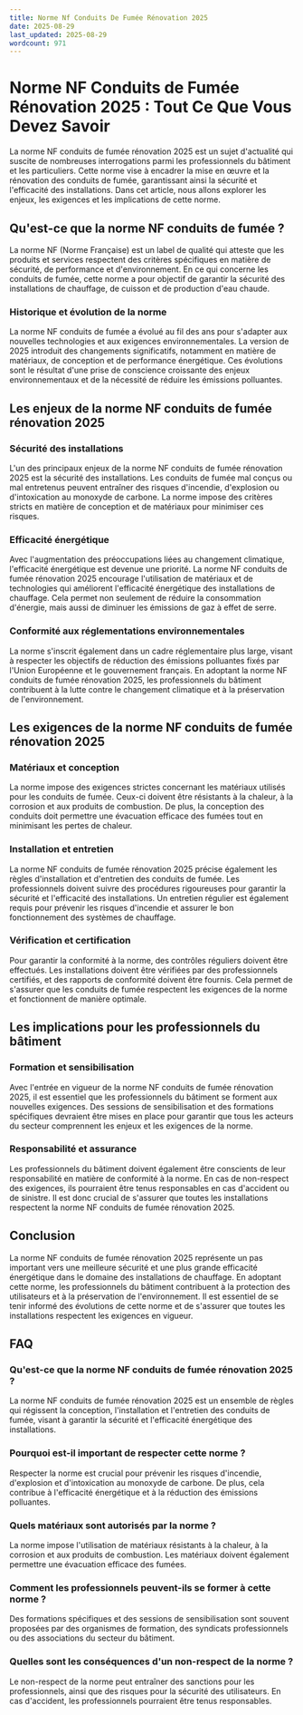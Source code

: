 ```yaml
---
title: Norme Nf Conduits De Fumée Rénovation 2025
date: 2025-08-29
last_updated: 2025-08-29
wordcount: 971
---
```


# Norme NF Conduits de Fumée Rénovation 2025 : Tout Ce Que Vous Devez Savoir

La norme NF conduits de fumée rénovation 2025 est un sujet d'actualité qui suscite de nombreuses interrogations parmi les professionnels du bâtiment et les particuliers. Cette norme vise à encadrer la mise en œuvre et la rénovation des conduits de fumée, garantissant ainsi la sécurité et l'efficacité des installations. Dans cet article, nous allons explorer les enjeux, les exigences et les implications de cette norme.

## Qu'est-ce que la norme NF conduits de fumée ?

La norme NF (Norme Française) est un label de qualité qui atteste que les produits et services respectent des critères spécifiques en matière de sécurité, de performance et d'environnement. En ce qui concerne les conduits de fumée, cette norme a pour objectif de garantir la sécurité des installations de chauffage, de cuisson et de production d'eau chaude.

### Historique et évolution de la norme

La norme NF conduits de fumée a évolué au fil des ans pour s'adapter aux nouvelles technologies et aux exigences environnementales. La version de 2025 introduit des changements significatifs, notamment en matière de matériaux, de conception et de performance énergétique. Ces évolutions sont le résultat d'une prise de conscience croissante des enjeux environnementaux et de la nécessité de réduire les émissions polluantes.

## Les enjeux de la norme NF conduits de fumée rénovation 2025

### Sécurité des installations

L'un des principaux enjeux de la norme NF conduits de fumée rénovation 2025 est la sécurité des installations. Les conduits de fumée mal conçus ou mal entretenus peuvent entraîner des risques d'incendie, d'explosion ou d'intoxication au monoxyde de carbone. La norme impose des critères stricts en matière de conception et de matériaux pour minimiser ces risques.

### Efficacité énergétique

Avec l'augmentation des préoccupations liées au changement climatique, l'efficacité énergétique est devenue une priorité. La norme NF conduits de fumée rénovation 2025 encourage l'utilisation de matériaux et de technologies qui améliorent l'efficacité énergétique des installations de chauffage. Cela permet non seulement de réduire la consommation d'énergie, mais aussi de diminuer les émissions de gaz à effet de serre.

### Conformité aux réglementations environnementales

La norme s'inscrit également dans un cadre réglementaire plus large, visant à respecter les objectifs de réduction des émissions polluantes fixés par l'Union Européenne et le gouvernement français. En adoptant la norme NF conduits de fumée rénovation 2025, les professionnels du bâtiment contribuent à la lutte contre le changement climatique et à la préservation de l'environnement.

## Les exigences de la norme NF conduits de fumée rénovation 2025

### Matériaux et conception

La norme impose des exigences strictes concernant les matériaux utilisés pour les conduits de fumée. Ceux-ci doivent être résistants à la chaleur, à la corrosion et aux produits de combustion. De plus, la conception des conduits doit permettre une évacuation efficace des fumées tout en minimisant les pertes de chaleur.

### Installation et entretien

La norme NF conduits de fumée rénovation 2025 précise également les règles d'installation et d'entretien des conduits de fumée. Les professionnels doivent suivre des procédures rigoureuses pour garantir la sécurité et l'efficacité des installations. Un entretien régulier est également requis pour prévenir les risques d'incendie et assurer le bon fonctionnement des systèmes de chauffage.

### Vérification et certification

Pour garantir la conformité à la norme, des contrôles réguliers doivent être effectués. Les installations doivent être vérifiées par des professionnels certifiés, et des rapports de conformité doivent être fournis. Cela permet de s'assurer que les conduits de fumée respectent les exigences de la norme et fonctionnent de manière optimale.

## Les implications pour les professionnels du bâtiment

### Formation et sensibilisation

Avec l'entrée en vigueur de la norme NF conduits de fumée rénovation 2025, il est essentiel que les professionnels du bâtiment se forment aux nouvelles exigences. Des sessions de sensibilisation et des formations spécifiques devraient être mises en place pour garantir que tous les acteurs du secteur comprennent les enjeux et les exigences de la norme.

### Responsabilité et assurance

Les professionnels du bâtiment doivent également être conscients de leur responsabilité en matière de conformité à la norme. En cas de non-respect des exigences, ils pourraient être tenus responsables en cas d'accident ou de sinistre. Il est donc crucial de s'assurer que toutes les installations respectent la norme NF conduits de fumée rénovation 2025.

## Conclusion

La norme NF conduits de fumée rénovation 2025 représente un pas important vers une meilleure sécurité et une plus grande efficacité énergétique dans le domaine des installations de chauffage. En adoptant cette norme, les professionnels du bâtiment contribuent à la protection des utilisateurs et à la préservation de l'environnement. Il est essentiel de se tenir informé des évolutions de cette norme et de s'assurer que toutes les installations respectent les exigences en vigueur.

## FAQ

### Qu'est-ce que la norme NF conduits de fumée rénovation 2025 ?

La norme NF conduits de fumée rénovation 2025 est un ensemble de règles qui régissent la conception, l'installation et l'entretien des conduits de fumée, visant à garantir la sécurité et l'efficacité énergétique des installations.

### Pourquoi est-il important de respecter cette norme ?

Respecter la norme est crucial pour prévenir les risques d'incendie, d'explosion et d'intoxication au monoxyde de carbone. De plus, cela contribue à l'efficacité énergétique et à la réduction des émissions polluantes.

### Quels matériaux sont autorisés par la norme ?

La norme impose l'utilisation de matériaux résistants à la chaleur, à la corrosion et aux produits de combustion. Les matériaux doivent également permettre une évacuation efficace des fumées.

### Comment les professionnels peuvent-ils se former à cette norme ?

Des formations spécifiques et des sessions de sensibilisation sont souvent proposées par des organismes de formation, des syndicats professionnels ou des associations du secteur du bâtiment.

### Quelles sont les conséquences d'un non-respect de la norme ?

Le non-respect de la norme peut entraîner des sanctions pour les professionnels, ainsi que des risques pour la sécurité des utilisateurs. En cas d'accident, les professionnels pourraient être tenus responsables.